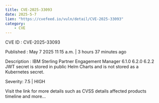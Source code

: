 ```yaml
---
title: CVE-2025-33093
date: 2025-5-7
lien: "https://cvefeed.io/vuln/detail/CVE-2025-33093"
category:
    - CVE
---
```


CVE ID : CVE-2025-33093

Published :  May 7
2025
11:15 a.m. | 3 hours
37 minutes ago

Description : IBM Sterling Partner Engagement Manager 6.1.0
6.2.0
6.2.2 JWT secret is stored in public Helm Charts and is not stored as a Kubernetes secret.

Severity: 7.5 | HIGH

Visit the link for more details
such as CVSS details
affected products
timeline
and more...
